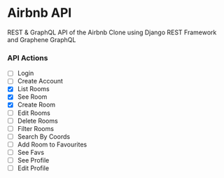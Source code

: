 # Airbnb API

REST & GraphQL API of the Airbnb Clone using Django REST Framework and Graphene GraphQL

### API Actions

- [ ] Login
- [ ] Create Account
- [x] List Rooms
- [x] See Room
- [x] Create Room
- [ ] Edit Rooms
- [ ] Delete Rooms
- [ ] Filter Rooms
- [ ] Search By Coords
- [ ] Add Room to Favourites
- [ ] See Favs
- [ ] See Profile
- [ ] Edit Profile
